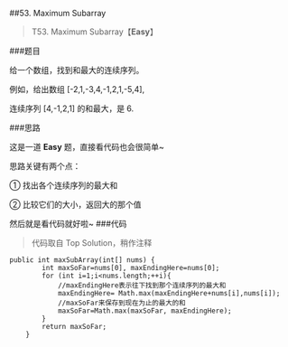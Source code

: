 ##53. Maximum Subarray
> T53. Maximum Subarray【**Easy**】

###题目

给一个数组，找到和最大的连续序列。

例如，给出数组 [-2,1,-3,4,-1,2,1,-5,4],

连续序列 [4,-1,2,1] 的和最大，是 6. 

###思路

这是一道 **Easy** 题，直接看代码也会很简单~

思路关键有两个点：

① 找出各个连续序列的最大和

② 比较它们的大小，返回大的那个值

然后就是看代码就好啦~
###代码

>代码取自 Top Solution，稍作注释

```
public int maxSubArray(int[] nums) {
        int maxSoFar=nums[0], maxEndingHere=nums[0];
        for (int i=1;i<nums.length;++i){
            //maxEndingHere表示往下找到那个连续序列的最大和
            maxEndingHere= Math.max(maxEndingHere+nums[i],nums[i]);
            //maxSoFar来保存到现在为止的最大的和
            maxSoFar=Math.max(maxSoFar, maxEndingHere);
        }
        return maxSoFar;
    }
```

